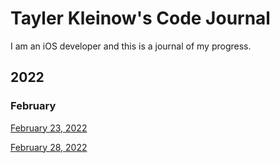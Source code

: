 # Tayler Kleinow's Code Journal
I am an iOS developer and this is a journal of my progress.

## 2022
### February
[February 23, 2022](2022/Feb23.md)

[February 28, 2022](2022/Feb28.md)
